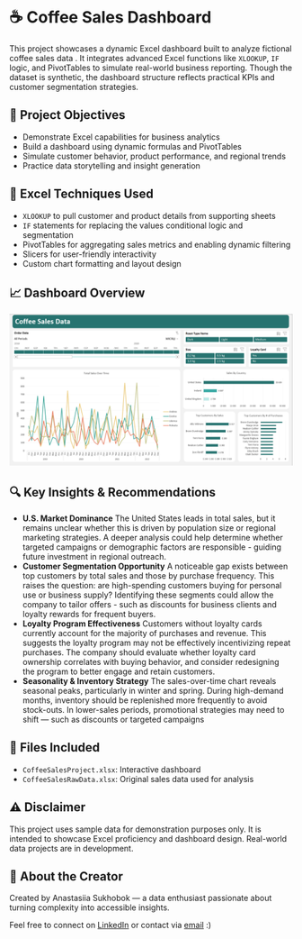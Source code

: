 # ☕ Coffee Sales Dashboard

This project showcases a dynamic Excel dashboard built to analyze fictional coffee sales data . It integrates advanced Excel functions like `XLOOKUP`, `IF` logic, and PivotTables to simulate real-world business reporting. Though the dataset is synthetic, the dashboard structure reflects practical KPIs and customer segmentation strategies.

## 🎯 Project Objectives

- Demonstrate Excel capabilities for business analytics
- Build a dashboard using dynamic formulas and PivotTables
- Simulate customer behavior, product performance, and regional trends
- Practice data storytelling and insight generation

## 🧠 Excel Techniques Used

- `XLOOKUP` to pull customer and product details from supporting sheets
- `IF` statements for replacing the values conditional logic and segmentation
- PivotTables for aggregating sales metrics and enabling dynamic filtering
- Slicers for user-friendly interactivity
- Custom chart formatting and layout design

## 📈 Dashboard Overview
![Dashboard Overview](CoffeeSalesDashboard.png)

## 🔍 Key Insights & Recommendations

- **U.S. Market Dominance**
The United States leads in total sales, but it remains unclear whether this is driven by population size or regional marketing strategies. A deeper analysis could help determine whether targeted campaigns or demographic factors are responsible - guiding future investment in regional outreach.
- **Customer Segmentation Opportunity**
A noticeable gap exists between top customers by total sales and those by purchase frequency. This raises the question: are high-spending customers buying for personal use or business supply? Identifying these segments could allow the company to tailor offers - such as discounts for business clients and loyalty rewards for frequent buyers.
- **Loyalty Program Effectiveness**
Customers without loyalty cards currently account for the majority of purchases and revenue. This suggests the loyalty program may not be effectively incentivizing repeat purchases. The company should evaluate whether loyalty card ownership correlates with buying behavior, and consider redesigning the program to better engage and retain customers.
- **Seasonality & Inventory Strategy**
The sales-over-time chart reveals seasonal peaks, particularly in winter and spring. During high-demand months, inventory should be replenished more frequently to avoid stock-outs. In lower-sales periods, promotional strategies may need to shift — such as discounts or targeted campaigns

## 📁 Files Included

- `CoffeeSalesProject.xlsx`: Interactive dashboard
- `CoffeeSalesRawData.xlsx`: Original sales data used for analysis

## ⚠️ Disclaimer

This project uses sample data for demonstration purposes only. It is intended to showcase Excel proficiency and dashboard design. Real-world data projects are in development.

## 👤 About the Creator

Created by Anastasiia Sukhobok — a data enthusiast passionate about turning complexity into accessible insights.

Feel free to connect on [LinkedIn](https://www.linkedin.com/in/anastasiia-sukhobok/) or contact via [email](mailto:nastia.sukhobok@gmail.com)  :)


